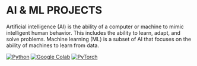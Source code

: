 # AI & ML PROJECTS
Artificial intelligence (AI) is the ability of a computer or machine to mimic intelligent human behavior. This includes the ability to learn, adapt, and solve problems. Machine learning (ML) is a subset of AI that focuses on the ability of machines to learn from data.

[![Python](https://img.shields.io/static/v1?label=Python&message=3.6%2B&color=%230078D6&labelColor=%23e3e3e3&style=for-the-badge&logo=python)](https://www.python.org/downloads/)
[![Google Colab](https://img.shields.io/badge/Google%20Colab-blue.svg?style=for-the-badge&logo=google-colab)](https://colab.research.google.com/)
[![PyTorch](https://img.shields.io/badge/PyTorch-blue.svg?style=for-the-badge&logo=pytorch)](https://pytorch.org/)







  
